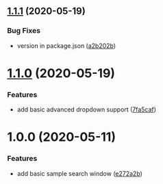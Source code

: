 ## [1.1.1](https://github.com/FreshlyBrewedCode/BetterSearchWindow/compare/v1.1.0...v1.1.1) (2020-05-19)


### Bug Fixes

* version in package.json ([a2b202b](https://github.com/FreshlyBrewedCode/BetterSearchWindow/commit/a2b202bcb802072f7b67f18de9bed22a98d3f3c0))

# [1.1.0](https://github.com/FreshlyBrewedCode/BetterSearchWindow/compare/v1.0.0...v1.1.0) (2020-05-19)


### Features

* add basic advanced dropdown support ([7fa5caf](https://github.com/FreshlyBrewedCode/BetterSearchWindow/commit/7fa5caf76cfc8f555bb85ad74270d81b9520a605))

# 1.0.0 (2020-05-11)


### Features

* add basic sample search window ([e272a2b](https://github.com/FreshlyBrewedCode/BetterSearchWindow/commit/e272a2b203c298aecbc5d2db9d53543490c372b3))
